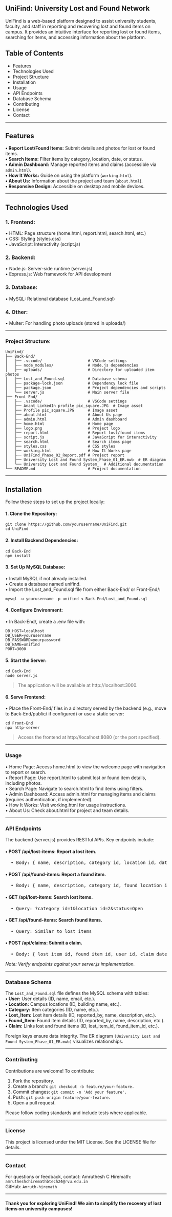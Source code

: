 <h2>UniFind: University Lost and Found Network</h2>

UniFind is a web-based platform designed to assist university students, faculty, and staff in reporting and recovering lost and found items on campus. It provides an intuitive interface for reporting lost or found items, searching for items, and accessing information about the platform.

<h2>Table of Contents</h2>
<ul>
<li>Features</li>
<li>Technologies Used</li>
<li>Project Structure</li>
<li>Installation</li>
<li>Usage</li>
<li>API Endpoints</li>
<li>Database Schema</li>
<li>Contributing</li>
<li>License</li>
<li>Contact</li>
</ul>
<hr>
<h2>Features</h2>

<b>• Report Lost/Found Items:</b> Submit details and photos for lost or found items.<br>
<b>• Search Items:</b> Filter items by category, location, date, or status.<br>
<b>• Admin Dashboard:</b> Manage reported items and claims (accessible via ```admin.html```).<br>
<b>• How It Works:</b> Guide on using the platform (```working.html```).<br>
<b>• About Us:</b> Information about the project and team (```about.html```).<br>
<b>• Responsive Design:</b> Accessible on desktop and mobile devices.<br>
<hr>

<h2>Technologies Used</h2>
<h3>1. Frontend:</h3>
• HTML: Page structure (home.html, report.html, search.html, etc.)<br>
• CSS: Styling (styles.css)<br>
• JavaScript: Interactivity (script.js)<br>

<h3>2. Backend:</h3>
• Node.js: Server-side runtime (server.js)<br>
• Express.js: Web framework for API development<br>

<h3>3. Database:</h3>
• MySQL: Relational database (Lost_and_Found.sql)

<h3>4. Other:</h3>
• Multer: For handling photo uploads (stored in uploads/)
<hr>

### Project Structure:
```  
UniFind/
├── Back-End/
│   ├── .vscode/                    # VSCode settings
│   ├── node_modules/               # Node.js dependencies
│   ├── uploads/                    # Directory for uploaded item photos
│   ├── Lost_and_Found.sql          # Database schema
│   ├── package-lock.json           # Dependency lock file
│   ├── package.json                # Project dependencies and scripts
│   └── server.js                   # Main server file
├── Front-End/
│   ├── .vscode/                    # VSCode settings
│   ├── Anant LinkedIn profile pic_square.JPG  # Image asset
│   ├── Profile pic_square.JPG      # Image asset
│   ├── about.html                  # About Us page
│   ├── admin.html                  # Admin dashboard
│   ├── home.html                   # Home page
│   ├── logo.png                    # Project logo
│   ├── report.html                 # Report lost/found items
│   ├── script.js                   # JavaScript for interactivity
│   ├── search.html                 # Search items page
│   ├── styles.css                  # CSS styles
│   ├── working.html                # How It Works page
│   ├── UniFind_Phase_02_Report.pdf # Project report
│   ├── University Lost and Found System_Phase_01_ER.mwb  # ER diagram
│   └── University Lost and Found System_  # Additional documentation
└── README.md                       # Project documentation
```
<hr>
<h2>Installation</h2>

Follow these steps to set up the project locally:

#### 1. Clone the Repository:
```
git clone https://github.com/yourusername/UniFind.git
cd UniFind
```
#### 2. Install Backend Dependencies:
```
cd Back-End
npm install
```
#### 3. Set Up MySQL Database:
• Install MySQL if not already installed.<br>
• Create a database named unifind.<br>
• Import the Lost_and_Found.sql file from either Back-End/ or Front-End/:<br>
```
mysql -u yourusername -p unifind < Back-End/Lost_and_Found.sql
```

#### 4. Configure Environment:
• In Back-End/, create a .env file with:
```
DB_HOST=localhost
DB_USER=yourusername
DB_PASSWORD=yourpassword
DB_NAME=unifind
PORT=3000
```

#### 5. Start the Server:
```
cd Back-End
node server.js
```
> The application will be available at http://localhost:3000.


#### 6. Serve Frontend:
• Place the Front-End/ files in a directory served by the backend (e.g., move to Back-End/public/ if configured) or use a static server:
```
cd Front-End
npx http-server
```
> Access the frontend at http://localhost:8080 (or the port specified).
<hr>

### Usage
• Home Page: Access home.html to view the welcome page with navigation to report or search.<br>
• Report Page: Use report.html to submit lost or found item details, including photos.<br>
• Search Page: Navigate to search.html to find items using filters.<br>
• Admin Dashboard: Access admin.html for managing items and claims (requires authentication, if implemented).<br>
• How It Works: Visit working.html for usage instructions.<br>
• About Us: Check about.html for project and team details.<br>
<hr>

### API Endpoints
The backend (server.js) provides RESTful APIs. Key endpoints include:
<h4>• POST /api/lost-items: Report a lost item.</h4><pre>
  • Body: { name, description, category_id, location_id, date_lost, time_lost, color, features, photo }</pre>
<h4>• POST /api/found-items: Report a found item.</h4><pre>
  • Body: { name, description, category_id, found_location_id, current_location, date_found, time_found, color, features, photo }<br></pre>
<h4>• GET /api/lost-items: Search lost items.</h4><pre>
  • Query: ?category_id=1&location_id=2&status=Open<br></pre>
<h4>• GET /api/found-items: Search found items.</h4><pre>
  • Query: Similar to lost items<br></pre>
<h4>• POST /api/claims: Submit a claim.</h4><pre>
  • Body: { lost_item_id, found_item_id, user_id, claim_date }<br></pre>
<i>Note: Verify endpoints against your server.js implementation.</i>
<hr>

### Database Schema
The ```Lost_and_Found.sql``` file defines the MySQL schema with tables:<br>
<b>• User:</b> User details (ID, name, email, etc.).<br>
<b>• Location:</b> Campus locations (ID, building name, etc.).<br>
<b>• Category:</b> Item categories (ID, name, etc.).<br>
<b>• Lost_Item:</b> Lost item details (ID, reported_by, name, description, etc.).<br>
<b>• Found_Item:</b> Found item details (ID, reported_by, name, description, etc.).<br>
<b>• Claim:</b> Links lost and found items (ID, lost_item_id, found_item_id, etc.).<br>

Foreign keys ensure data integrity. The ER diagram ```(University Lost and Found System_Phase_01_ER.mwb)``` visualizes relationships.
<hr>

### Contributing
Contributions are welcome! To contribute:
1. Fork the repository.
2. Create a branch: ```git checkout -b feature/your-feature.```
3. Commit changes: ```git commit -m 'Add your feature'.```
4. Push: ```git push origin feature/your-feature.```
5. Open a pull request.

Please follow coding standards and include tests where applicable.
<hr>

### License
This project is licensed under the MIT License. See the LICENSE file for details.
<hr>

### Contact
For questions or feedback, contact:
Amruthesh C Hiremath: ```amrutheshchiremathbtech24@rvu.edu.in```<br>
GitHub: ```Amruth-hiremath```<br>
<hr>

<h4>Thank you for exploring UniFind! We aim to simplify the recovery of lost items on university campuses!</h4>
